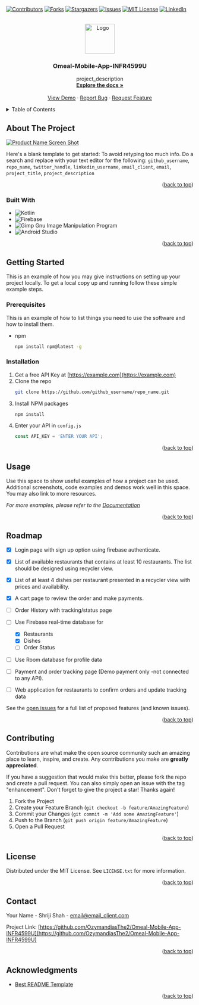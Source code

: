 <!-- Improved compatibility of back to top link: See: https://github.com/othneildrew/Best-README-Template/pull/73 -->
<a name="readme-top"></a>
<!--
*** Thanks for checking out the Best-README-Template. If you have a suggestion
*** that would make this better, please fork the repo and create a pull request
*** or simply open an issue with the tag "enhancement".
*** Don't forget to give the project a star!
*** Thanks again! Now go create something AMAZING! :D
-->



<!-- PROJECT SHIELDS -->
<!--
*** I'm using markdown "reference style" links for readability.
*** Reference links are enclosed in brackets [ ] instead of parentheses ( ).
*** See the bottom of this document for the declaration of the reference variables
*** for contributors-url, forks-url, etc. This is an optional, concise syntax you may use.
*** https://www.markdownguide.org/basic-syntax/#reference-style-links
-->
[![Contributors][contributors-shield]][contributors-url]
[![Forks][forks-shield]][forks-url]
[![Stargazers][stars-shield]][stars-url]
[![Issues][issues-shield]][issues-url]
[![MIT License][license-shield]][license-url]
[![LinkedIn][linkedin-shield]][linkedin-url]



<!-- PROJECT LOGO -->
<br />
<div align="center">
  <a href="https://github.com/OzymandiasThe2/Omeal-Mobile-App-INFR4599U">
    <img src="images/logo.png" alt="Logo" width="80" height="80">
  </a>

<h3 align="center">Omeal-Mobile-App-INFR4599U</h3>

  <p align="center">
    project_description
    <br />
    <a href="https://github.com/OzymandiasThe2/Omeal-Mobile-App-INFR4599U"><strong>Explore the docs »</strong></a>
    <br />
    <br />
    <a href="https://github.com/OzymandiasThe2/Omeal-Mobile-App-INFR4599U">View Demo</a>
    ·
    <a href="https://github.com/OzymandiasThe2/Omeal-Mobile-App-INFR4599U/issues">Report Bug</a>
    ·
    <a href="https://github.com/OzymandiasThe2/Omeal-Mobile-App-INFR4599U/issues">Request Feature</a>
  </p>
</div>



<!-- TABLE OF CONTENTS -->
<details>
  <summary>Table of Contents</summary>
  <ol>
    <li>
      <a href="#about-the-project">About The Project</a>
      <ul>
        <li><a href="#built-with">Built With</a></li>
      </ul>
    </li>
    <li>
      <a href="#getting-started">Getting Started</a>
      <ul>
        <li><a href="#prerequisites">Prerequisites</a></li>
        <li><a href="#installation">Installation</a></li>
      </ul>
    </li>
    <li><a href="#usage">Usage</a></li>
    <li><a href="#roadmap">Roadmap</a></li>
    <li><a href="#contributing">Contributing</a></li>
    <li><a href="#license">License</a></li>
    <li><a href="#contact">Contact</a></li>
    <li><a href="#acknowledgments">Acknowledgments</a></li>
  </ol>
</details>



<!-- ABOUT THE PROJECT -->
## About The Project

[![Product Name Screen Shot][product-screenshot]](https://example.com)

Here's a blank template to get started: To avoid retyping too much info. Do a search and replace with your text editor for the following: `github_username`, `repo_name`, `twitter_handle`, `linkedin_username`, `email_client`, `email`, `project_title`, `project_description`

<p align="right">(<a href="#readme-top">back to top</a>)</p>



### Built With
* ![Kotlin](https://img.shields.io/badge/kotlin-%237F52FF.svg?style=for-the-badge&logo=kotlin&logoColor=white)
* ![Firebase](https://img.shields.io/badge/Firebase-039BE5?style=for-the-badge&logo=Firebase&logoColor=white)
* ![Gimp Gnu Image Manipulation Program](https://img.shields.io/badge/Gimp-657D8B?style=for-the-badge&logo=gimp&logoColor=FFFFFF)
* ![Android Studio](https://img.shields.io/badge/Android%20Studio-3DDC84.svg?style=for-the-badge&logo=android-studio&logoColor=white)

<p align="right">(<a href="#readme-top">back to top</a>)</p>



<!-- GETTING STARTED -->
## Getting Started

This is an example of how you may give instructions on setting up your project locally.
To get a local copy up and running follow these simple example steps.

### Prerequisites

This is an example of how to list things you need to use the software and how to install them.
* npm
  ```sh
  npm install npm@latest -g
  ```

### Installation

1. Get a free API Key at [https://example.com](https://example.com)
2. Clone the repo
   ```sh
   git clone https://github.com/github_username/repo_name.git
   ```
3. Install NPM packages
   ```sh
   npm install
   ```
4. Enter your API in `config.js`
   ```js
   const API_KEY = 'ENTER YOUR API';
   ```

<p align="right">(<a href="#readme-top">back to top</a>)</p>



<!-- USAGE EXAMPLES -->
## Usage

Use this space to show useful examples of how a project can be used. Additional screenshots, code examples and demos work well in this space. You may also link to more resources.

_For more examples, please refer to the [Documentation](https://example.com)_

<p align="right">(<a href="#readme-top">back to top</a>)</p>



<!-- ROADMAP -->
## Roadmap

- [x] Login page with sign up option using firebase authenticate.  
- [x] List of available restaurants that contains at least 10 restaurants. The list should be designed using recycler view. 
- [x] List of at least 4 dishes per restaurant presented in a recycler view with prices and availability. 
- [x] A cart page to review the order and make payments.  
- [ ] Order History with tracking/status page 
- [ ] Use Firebase real-time database for 
  - [x] Restaurants
  - [x] Dishes
  - [ ] Order Status
- [ ] Use Room database for profile data 
- [ ] Payment and order tracking page (Demo payment only -not connected to any API). 
- [ ] Web application for restaurants to confirm orders and update tracking data


See the [open issues](https://github.com/OzymandiasThe2/Omeal-Mobile-App-INFR4599U/issues) for a full list of proposed features (and known issues).

<p align="right">(<a href="#readme-top">back to top</a>)</p>



<!-- CONTRIBUTING -->
## Contributing

Contributions are what make the open source community such an amazing place to learn, inspire, and create. Any contributions you make are **greatly appreciated**.

If you have a suggestion that would make this better, please fork the repo and create a pull request. You can also simply open an issue with the tag "enhancement".
Don't forget to give the project a star! Thanks again!

1. Fork the Project
2. Create your Feature Branch (`git checkout -b feature/AmazingFeature`)
3. Commit your Changes (`git commit -m 'Add some AmazingFeature'`)
4. Push to the Branch (`git push origin feature/AmazingFeature`)
5. Open a Pull Request

<p align="right">(<a href="#readme-top">back to top</a>)</p>



<!-- LICENSE -->
## License

Distributed under the MIT License. See `LICENSE.txt` for more information.

<p align="right">(<a href="#readme-top">back to top</a>)</p>



<!-- CONTACT -->
## Contact

Your Name - Shriji Shah - email@email_client.com

Project Link: [https://github.com/OzymandiasThe2/Omeal-Mobile-App-INFR4599U](https://github.com/OzymandiasThe2/Omeal-Mobile-App-INFR4599U)

<p align="right">(<a href="#readme-top">back to top</a>)</p>



<!-- ACKNOWLEDGMENTS -->
## Acknowledgments

* [Best README Template](https://github.com/othneildrew/Best-README-Template)


<p align="right">(<a href="#readme-top">back to top</a>)</p>



<!-- MARKDOWN LINKS & IMAGES -->
<!-- https://www.markdownguide.org/basic-syntax/#reference-style-links -->
[contributors-shield]: https://img.shields.io/github/contributors/OzymandiasThe2/Omeal-Mobile-App-INFR4599U.svg?style=for-the-badge
[contributors-url]: https://github.com/OzymandiasThe2/Omeal-Mobile-App-INFR4599U/graphs/contributors
[forks-shield]: https://img.shields.io/github/forks/OzymandiasThe2/Omeal-Mobile-App-INFR4599U.svg?style=for-the-badge
[forks-url]: https://github.com/OzymandiasThe2/Omeal-Mobile-App-INFR4599U/network/members
[stars-shield]: https://img.shields.io/github/stars/OzymandiasThe2/Omeal-Mobile-App-INFR4599U.svg?style=for-the-badge
[stars-url]: https://github.com/OzymandiasThe2/Omeal-Mobile-App-INFR4599U/stargazers
[issues-shield]: https://img.shields.io/github/issues/OzymandiasThe2/Omeal-Mobile-App-INFR4599U.svg?style=for-the-badge
[issues-url]: https://github.com/OzymandiasThe2/Omeal-Mobile-App-INFR4599U/repo_name/issues
[license-shield]: https://img.shields.io/github/license/OzymandiasThe2/Omeal-Mobile-App-INFR4599U.svg?style=for-the-badge
[license-url]: https://github.com/OzymandiasThe2/Omeal-Mobile-App-INFR4599U/repo_name/blob/master/LICENSE.txt
[linkedin-shield]: https://img.shields.io/badge/-LinkedIn-black.svg?style=for-the-badge&logo=linkedin&colorB=555
[linkedin-url]: https://www.linkedin.com/in/shriji-shah-it/
[product-screenshot]: images/screenshot.png
